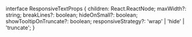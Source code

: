 interface ResponsiveTextProps {
  children: React.ReactNode;
  maxWidth?: string;
  breakLines?: boolean;
  hideOnSmall?: boolean;
  showTooltipOnTruncate?: boolean;
  responsiveStrategy?: 'wrap' | 'hide' | 'truncate';
}